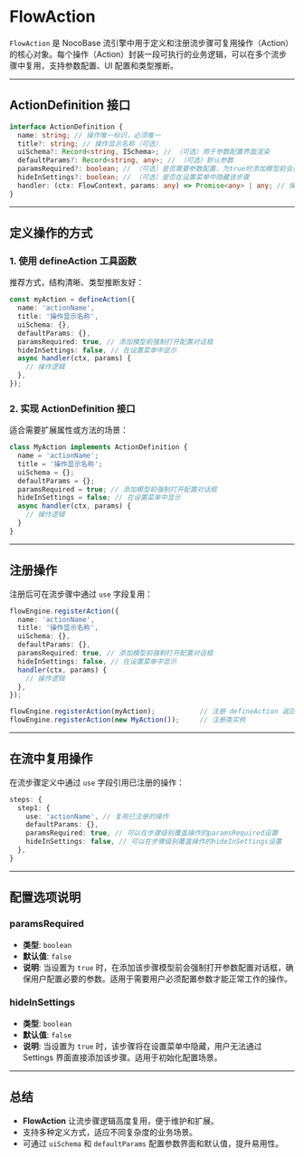 # FlowAction

`FlowAction` 是 NocoBase 流引擎中用于定义和注册流步骤可复用操作（Action）的核心对象。每个操作（Action）封装一段可执行的业务逻辑，可以在多个流步骤中复用，支持参数配置、UI 配置和类型推断。

---

## ActionDefinition 接口

```ts
interface ActionDefinition {
  name: string; // 操作唯一标识，必须唯一
  title?: string; // 操作显示名称（可选）
  uiSchema?: Record<string, ISchema>; // （可选）用于参数配置界面渲染
  defaultParams?: Record<string, any>; // （可选）默认参数
  paramsRequired?: boolean; // （可选）是否需要参数配置，为true时添加模型前会打开配置对话框
  hideInSettings?: boolean; // （可选）是否在设置菜单中隐藏该步骤
  handler: (ctx: FlowContext, params: any) => Promise<any> | any; // 操作执行逻辑
}
```

---

## 定义操作的方式

### 1. 使用 defineAction 工具函数

推荐方式，结构清晰、类型推断友好：

```ts
const myAction = defineAction({
  name: 'actionName',
  title: '操作显示名称',
  uiSchema: {},
  defaultParams: {},
  paramsRequired: true, // 添加模型前强制打开配置对话框
  hideInSettings: false, // 在设置菜单中显示
  async handler(ctx, params) {
    // 操作逻辑
  },
});
```

### 2. 实现 ActionDefinition 接口

适合需要扩展属性或方法的场景：

```ts
class MyAction implements ActionDefinition {
  name = 'actionName';
  title = '操作显示名称';
  uiSchema = {};
  defaultParams = {};
  paramsRequired = true; // 添加模型前强制打开配置对话框
  hideInSettings = false; // 在设置菜单中显示
  async handler(ctx, params) {
    // 操作逻辑
  }
}
```

---

## 注册操作

注册后可在流步骤中通过 `use` 字段复用：

```ts
flowEngine.registerAction({
  name: 'actionName',
  title: '操作显示名称',
  uiSchema: {},
  defaultParams: {},
  paramsRequired: true, // 添加模型前强制打开配置对话框
  hideInSettings: false, // 在设置菜单中显示
  handler(ctx, params) {
    // 操作逻辑
  },
});

flowEngine.registerAction(myAction);           // 注册 defineAction 返回的对象
flowEngine.registerAction(new MyAction());     // 注册类实例
```

---

## 在流中复用操作

在流步骤定义中通过 `use` 字段引用已注册的操作：

```ts
steps: {
  step1: {
    use: 'actionName', // 复用已注册的操作
    defaultParams: {},
    paramsRequired: true, // 可以在步骤级别覆盖操作的paramsRequired设置
    hideInSettings: false, // 可以在步骤级别覆盖操作的hideInSettings设置
  },
}
```

---

## 配置选项说明

### paramsRequired

- **类型**: `boolean`
- **默认值**: `false`
- **说明**: 当设置为 `true` 时，在添加该步骤模型前会强制打开参数配置对话框，确保用户配置必要的参数。适用于需要用户必须配置参数才能正常工作的操作。

### hideInSettings

- **类型**: `boolean`
- **默认值**: `false`
- **说明**: 当设置为 `true` 时，该步骤将在设置菜单中隐藏，用户无法通过 Settings 界面直接添加该步骤。适用于初始化配置场景。

---

## 总结

- **FlowAction** 让流步骤逻辑高度复用，便于维护和扩展。
- 支持多种定义方式，适应不同复杂度的业务场景。
- 可通过 `uiSchema` 和 `defaultParams` 配置参数界面和默认值，提升易用性。
